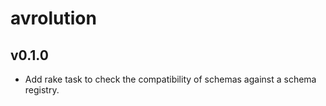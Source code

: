 # avrolution

## v0.1.0
- Add rake task to check the compatibility of schemas against a schema registry.
